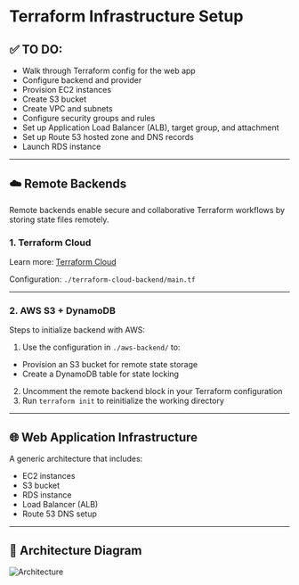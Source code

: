 # Terraform Infrastructure Setup

## ✅ TO DO:

- Walk through Terraform config for the web app
- Configure backend and provider
- Provision EC2 instances
- Create S3 bucket
- Create VPC and subnets
- Configure security groups and rules
- Set up Application Load Balancer (ALB), target group, and attachment
- Set up Route 53 hosted zone and DNS records
- Launch RDS instance

---

## ☁️ Remote Backends

Remote backends enable secure and collaborative Terraform workflows by storing state files remotely.

### 1. Terraform Cloud

Learn more: [Terraform Cloud](https://www.terraform.io/cloud)

Configuration: `./terraform-cloud-backend/main.tf`

---

### 2. AWS S3 + DynamoDB

Steps to initialize backend with AWS:

1. Use the configuration in `./aws-backend/` to:
- Provision an S3 bucket for remote state storage
- Create a DynamoDB table for state locking
2. Uncomment the remote backend block in your Terraform configuration
3. Run `terraform init` to reinitialize the working directory

---

## 🌐 Web Application Infrastructure

A generic architecture that includes:

- EC2 instances
- S3 bucket
- RDS instance
- Load Balancer (ALB)
- Route 53 DNS setup

---

## 🧱 Architecture Diagram

![Architecture](https://github.com/sidpalas/devops-directive-terraform-course/blob/main/03-basics/web-app/architecture.png?raw=true)